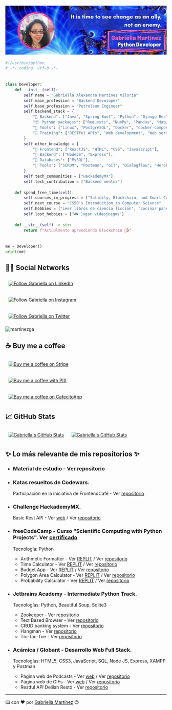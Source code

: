![martinezga banner](https://github.com/martinezga/martinezga/blob/master/fractal-github-banner.png)
```python
#!/usr/bin/python
# -*- coding: utf-8 -*-


class Developer:
    def __init__(self):
        self.name = "Gabriella Alexandra Martinez Viloria"
        self.main_profession = "Backend Developer"
        self.base_profession = "Petroleum Engineer"
        self.backend_stack = {
            "🔧 Backend": ["Java", "Spring Boot", "Python", "Django Rest Framework"],
            "📦 Python packages": ["Requests", "NumPy", "Pandas", "Matplotlib", "BeautifulSoup"],
            "🧵 Tools": ["Linux", "PostgreSQL", "Docker", "docker-compose", "Debugging"],
            "🚀 Training": ["RESTful APIs", "Web development", "Web services", "Microservices", "DevOps"]
        }
        self.other_knowledge = {
            "🎨 Frontend": ["ReactJS", "HTML", "CSS", "Javascript"],
            "🔧 Backend": ["NodeJS", "Express"],
            "💾 Databases": ["MySQL"],
            "🧵 Tools": ["SCRUM", "Postman", "GIT", "Dialogflow", "Heroku", "Youtrack", "Jira",],
        }
        self.tech_communities = ["HackademyMX"]
        self.tech_contribution = ["Backend mentor"]

    def spend_free_time(self):
        self.courses_in_progress = ["Solidity, Blockchain, and Smart Contract. FCC"]
        self.next_course = "CS50's Introduction to Computer Science"
        self.hobbies = ["Leer libros de ciencia ficción", "cocinar panes y dulces"]
        self.lost_hobbies = ["🎮 Jugar videojuegos"]

    def __str__(self) -> str:
        return f"Actualmente aprendiendo Blockchain 📌}"


me = Developer()
print(me)
```

## 🐱‍💻 Social Networks
[<img src="https://img.shields.io/badge/Linkedin-follow-ff69b4?style=social&logo=linkedin" height="25em" align="center" alt="Follow Gabriella on LinkedIn" title="Follow Gabriella on LinkedIn" style="padding:10px"/>](https://www.linkedin.com/in/martinezga)                     

[<img src="https://img.shields.io/badge/Instagram-follow-ff69b4?style=social&logo=instagram" height="25em" align="center" alt="Follow Gabriella on Instagram" title="Follow Gabriella on Instagram" style="padding:10px"/>](https://www.instagram.com/martinezgapro)                     

[<img src="https://img.shields.io/twitter/follow/martinezgapro?style=social" height="25em" align="center" alt="Follow Gabriella on Twitter" title="Follow Gabriella on Twitter" style="padding:10px"/>](https://twitter.com/martinezgapro)

<p align="left"> <img src="https://komarev.com/ghpvc/?username=martinezga&label=Profile%20views&color=0e75b6&style=flat" alt="martinezga" /> </p>

## ☕️ Buy me a coffee
[<img src="https://img.shields.io/badge/%20🌎️%20Stripe%20(USD)-buy-ff69b4?style=social" height="25em" align="center" alt="Buy me a coffee on Stripe" title="Buy me a coffee on Stripe" style="padding:10px"/>](https://buy.stripe.com/eVa9Dq6Ry9Wr7zqdQQ)  

[<img src="https://img.shields.io/badge/%20🇧🇷️%20PIX%20(BRL)-buy-ff69b4?style=social" height="25em" align="center" alt="Buy me a coffee with PIX" title="Buy me a coffee with PIX" style="padding:10px"/>](https://iti.itau/transacoes?t=link&h=f73e4e38-9341-41c1-818a-1fe834dc721f)  

[<img src="https://img.shields.io/badge/%20🇦🇷️%20CafecitoApp%20(ARS)-buy-ff69b4?style=social" height="25em" align="center" alt="Buy me a coffee on CafecitoApp" title="Buy me a coffee on CafecitoApp" style="padding:10px"/>](https://cafecito.app/martinezga)  

## 📈 GitHub Stats

<a href="https://github.com/martinezga/martinezga">
  <img align="center" src="https://github-readme-stats.vercel.app/api/top-langs/?username=martinezga&langs_count=5&title_color=FF66C4&text_color=8a919a&icon_color=6aa6f8&bg_color=22272e" alt="Gabriella's GitHub Stats" style="padding:10px"/></a>

<a href="https://github.com/martinezga/martinezga">
  <img align="center" src="https://github-readme-stats.vercel.app/api?username=martinezga&show_icons=true&line_height=27&count_private=true&title_color=FF66C4&text_color=8a919a&icon_color=FF66C4&bg_color=22272e" alt="Gabriella's GitHub Stats" style="padding:10px"/></a>

## ✨ Lo más relevante de mis repositorios ✨

- ### Material de estudio - Ver [repositorio](https://github.com/martinezga/material-de-estudio)

- ### Katas resueltos de Codewars.
  
  Participación en la iniciativa de FrontendCafé - Ver [repositorio](https://github.com/martinezga/py-study-group/tree/main/ejercicios/CodeWars/Gabriella-Martinez)

- ### Challenge HackademyMX.
  
  Basic Rest API - Ver [web](https://martinezga.github.io/challenge-basic-rest-api/) / Ver [repositorio](https://github.com/martinezga/challenge-basic-rest-api)

- ### freeCodeCamp - Curso "Scientific Computing with Python Projects". Ver [certificado](https://freecodecamp.org/certification/martinezga/scientific-computing-with-python-v7)

  Tecnología: Python

  - Arithmetic Formatter - Ver [REPLIT](https://repl.it/@martinezga/freecodecamp-arithmetic-formatter) / Ver [repositorio](https://github.com/martinezga/freecodecamp-arithmetic-formatter)
  - Time Calculator - Ver [REPLIT](https://repl.it/@martinezga/freecodecamp-time-calculator) / Ver [repositorio](https://github.com/martinezga/freecodecamp-time-calculator)
  - Budget App - Ver [REPLIT](https://repl.it/@martinezga/freecodecamp-budget-app) / Ver [repositorio](https://github.com/martinezga/freecodecamp-budget-app)
  - Polygon Area Calculator - Ver [REPLIT](https://replit.com/@martinezga/freecodecamp-polygon-area-calculator) / Ver [repositorio](https://github.com/martinezga/freecodecamp-polygon-area-calculator)
  - Probability Calculator - Ver [REPLIT](https://replit.com/@martinezga/freecodecamp-probability-calculator) / Ver [repositorio](https://github.com/martinezga/freecodecamp-probability-calculator)

- ### Jetbrains Academy - Intermediate Python Track.

    Tecnologías: Python, Beautiful Soup, Sqlite3
  - Zookeeper - Ver [repositorio](https://github.com/martinezga/jetbrains-academy-zookeeper)
  - Text Based Browser - Ver [repositorio](https://github.com/martinezga/jetbrains-academy-Text-Based-Browser)
  - CRUD banking system - Ver [repositorio](https://github.com/martinezga/jetbrains-academy-simple-banking-system)
  - Hangman - Ver [repositorio](https://github.com/martinezga/jetbrains-academy-hangman)
  - Tic-Tac-Toe - Ver [repositorio](https://github.com/martinezga/jetbrains-academy-tictactoe)

- ### Acámica / Globant - Desarrollo Web Full Stack.

    Tecnologías: HTML5, CSS3, JavaScript, SQL, Node JS, Express, XAMPP y Postman
  - Página web de Podcasts - Ver [web](https://martinezga.github.io/podcast/) / Ver [repositorio](https://github.com/martinezga/podcast)
  - Página web de GIFs - Ver [web](https://martinezga.github.io/gifos-web/) / Ver [repositorio](https://github.com/martinezga/gifos-web)
  - Restful API Delilah Restó - Ver [repositorio](https://github.com/martinezga/my-First-API)

---

       
⌨️ con ❤️ por [Gabriella Martínez](https://github.com/martinezga) 😊

<!--
**martinezga/martinezga** is a ✨ _special_ ✨ repository because its `README.md` (this file) appears on your GitHub profile.

Here are some ideas to get you started:

- 🔭 I’m currently working on ...
- 🌱 I’m currently learning ...
- 👯 I’m looking to collaborate on ...
- 🤔 I’m looking for help with ...
- 💬 Ask me about ...
- 📫 How to reach me: ...
- 😄 Pronouns: ...
- ⚡ Fun fact: ...
-->
